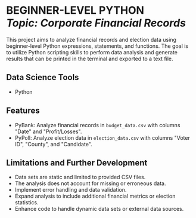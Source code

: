 <h1 align="left">BEGINNER-LEVEL PYTHON<br><i>Topic: Corporate Financial Records</i> </h1> 

This project aims to analyze financial records and election data using beginner-level Python expressions, statements, and functions. The goal is to utilize Python scripting skills to perform data analysis and generate results that can be printed in the terminal and exported to a text file.

## Data Science Tools

* Python

## Features

* PyBank: Analyze financial records in `budget_data.csv` with columns "Date" and "Profit/Losses".
* PyPoll: Analyze election data in `election_data.csv` with columns "Voter ID", "County", and "Candidate".

## Limitations and Further Development

* Data sets are static and limited to provided CSV files.
* The analysis does not account for missing or erroneous data.
* Implement error handling and data validation.
* Expand analysis to include additional financial metrics or election statistics.
* Enhance code to handle dynamic data sets or external data sources.




